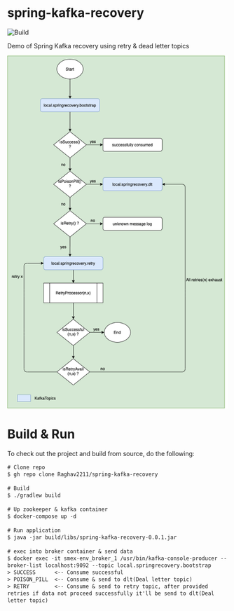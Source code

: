 # spring-kafka-recovery
![Build](https://github.com/Raghav2211/spring-kafka-recovery/workflows/Build/badge.svg)

Demo of Spring Kafka recovery using retry &amp; dead letter topics 

![Spring Kafka Recovery](./documents/spring-kafka-recovery-flow.png)


# Build & Run

To check out the project and build from source, do the following:
    
    # Clone repo
    $ gh repo clone Raghav2211/spring-kafka-recovery
    
    # Build
    $ ./gradlew build
    
    # Up zookeeper & kafka container 
    $ docker-compose up -d
    
    # Run application
    $ java -jar build/libs/spring-kafka-recovery-0.0.1.jar
    
    # exec into broker container & send data 
    $ docker exec -it smex-env_broker_1 /usr/bin/kafka-console-producer --broker-list localhost:9092 --topic local.springrecovery.bootstrap
    > SUCCESS      <-- Consume successful 
    > POISON_PILL  <-- Consume & send to dlt(Deal letter topic)
    > RETRY        <-- Consume & send to retry topic, after provided retries if data not proceed successfully it'll be send to dlt(Deal letter topic)     
    
